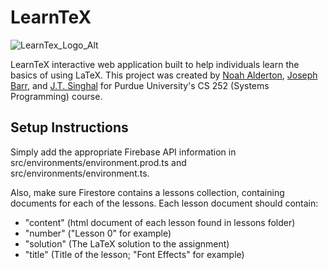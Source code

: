# LearnTeX

![LearnTex_Logo_Alt](https://user-images.githubusercontent.com/25762130/57512355-63d6c500-72d9-11e9-80ea-c5a879674829.png)

LearnTeX interactive web application built to help individuals learn the basics of using LaTeX.  This project was created by [Noah Alderton](https://github.com/nalderto), [Joseph Barr](https://github.com/JosephMBarr), and [J.T. Singhal](https://github.com/JTSinghal) for Purdue University's CS 252 (Systems Programming) course.    

## Setup Instructions
Simply add the appropriate Firebase API information in src/environments/environment.prod.ts and src/environments/environment.ts.

Also, make sure Firestore contains a lessons collection, containing documents for each of the lessons.  Each lesson document should contain:
* "content" (html document of each lesson found in lessons folder)
* "number" ("Lesson 0" for example)
* "solution" (The LaTeX solution to the assignment)
* "title" (Title of the lesson; "Font Effects" for example)